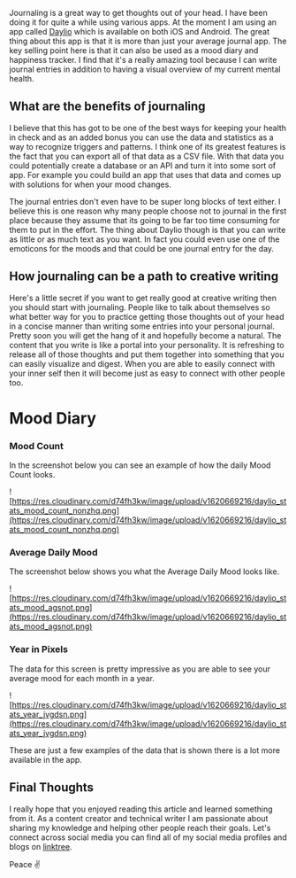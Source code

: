 Journaling is a great way to get thoughts out of your head. I have been doing it for quite a while using various apps. At the moment I am using an app called [Daylio](https://daylio.net/) which is available on both iOS and Android. The great thing about this app is that it is more than just your average journal app. The key selling point here is that it can also be used as a mood diary and happiness tracker. I find that it's a really amazing tool because I can write journal entries in addition to having a visual overview of my current mental health.

## What are the benefits of journaling

I believe that this has got to be one of the best ways for keeping your health in check and as an added bonus you can use the data and statistics as a way to recognize triggers and patterns. I think one of its greatest features is the fact that you can export all of that data as a CSV file. With that data you could potentially create a database or an API and turn it into some sort of app. For example you could build an app that uses that data and comes up with solutions for when your mood changes.

The journal entries don't even have to be super long blocks of text either. I believe this is one reason why many people choose not to journal in the first place because they assume that its going to be far too time consuming for them to put in the effort. The thing about Daylio though is that you can write as little or as much text as you want. In fact you could even use one of the emoticons for the moods and that could be one journal entry for the day.

## How journaling can be a path to creative writing

Here's a little secret if you want to get really good at creative writing then you should start with journaling. People like to talk about themselves so what better way for you to practice getting those thoughts out of your head in a concise manner than writing some entries into your personal journal. Pretty soon you will get the hang of it and hopefully become a natural. The content that you write is like a portal into your personality. It is refreshing to release all of those thoughts and put them together into something that you can easily visualize and digest. When you are able to easily connect with your inner self then it will become just as easy to connect with other people too.

# Mood Diary

### Mood Count

In the screenshot below you can see an example of how the daily Mood Count looks.

![https://res.cloudinary.com/d74fh3kw/image/upload/v1620669216/daylio_stats_mood_count_nonzhq.png](https://res.cloudinary.com/d74fh3kw/image/upload/v1620669216/daylio_stats_mood_count_nonzhq.png)

### Average Daily Mood

The screenshot below shows you what the Average Daily Mood looks like.

![https://res.cloudinary.com/d74fh3kw/image/upload/v1620669216/daylio_stats_mood_agsnot.png](https://res.cloudinary.com/d74fh3kw/image/upload/v1620669216/daylio_stats_mood_agsnot.png)

### Year in Pixels

The data for this screen is pretty impressive as you are able to see your average mood for each month in a year.

![https://res.cloudinary.com/d74fh3kw/image/upload/v1620669216/daylio_stats_year_jvgdsn.png](https://res.cloudinary.com/d74fh3kw/image/upload/v1620669216/daylio_stats_year_jvgdsn.png)

These are just a few examples of the data that is shown there is a lot more available in the app.

## Final Thoughts

I really hope that you enjoyed reading this article and learned something from it. As a content creator and technical writer I am passionate about sharing my knowledge and helping other people reach their goals. Let's connect across social media you can find all of my social media profiles and blogs on [linktree](https://linktr.ee/andrewbaisden).

Peace ✌️
